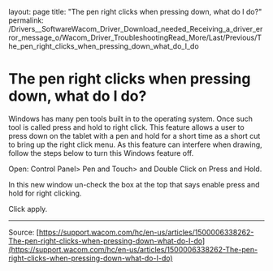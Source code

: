 layout: page
title: "The pen right clicks when pressing down, what do I do?"
permalink: /Drivers__SoftwareWacom_Driver_Download_needed_Receiving_a_driver_error_message_o/Wacom_Driver_TroubleshootingRead_More/Last/Previous/The_pen_right_clicks_when_pressing_down_what_do_I_do

# The pen right clicks when pressing down, what do I do?

Windows has many pen tools built in to the operating system. Once such tool is called press and hold to right click. This feature allows a user to press down on the tablet with a pen and hold for a short time as a short cut to bring up the right click menu. As this feature can interfere when drawing, follow the steps below to turn this Windows feature off.


Open: Control Panel> Pen and Touch> and Double Click on Press and Hold.


In this new window un-check the box at the top that says enable press and hold for right clicking.


Click apply.

---
Source: [https://support.wacom.com/hc/en-us/articles/1500006338262-The-pen-right-clicks-when-pressing-down-what-do-I-do](https://support.wacom.com/hc/en-us/articles/1500006338262-The-pen-right-clicks-when-pressing-down-what-do-I-do)
